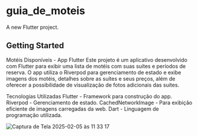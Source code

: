 # guia_de_moteis

A new Flutter project.

## Getting Started

Motéis Disponíveis - App Flutter
Este projeto é um aplicativo desenvolvido com Flutter para exibir uma lista de motéis com suas suítes e períodos de reserva. O app utiliza o Riverpod para gerenciamento de estado e exibe imagens dos motéis, detalhes sobre as suítes e seus preços, além de oferecer a possibilidade de visualização de fotos adicionais das suítes.

Tecnologias Utilizadas
Flutter - Framework para construção do app.
Riverpod - Gerenciamento de estado.
CachedNetworkImage - Para exibição eficiente de imagens carregadas da web.
Dart - Linguagem de programação utilizada.

![Captura de Tela 2025-02-05 às 11 33 17](https://github.com/user-attachments/assets/815704d2-fa58-487a-84be-bf3a7e8289f9)
